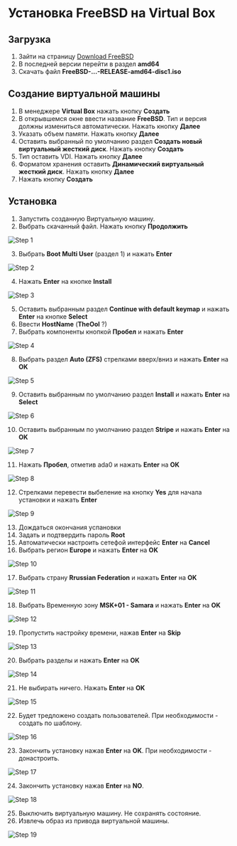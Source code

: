 # Установка FreeBSD на Virtual Box

## Загрузка
  1. Зайти на страницу <a href="https://www.freebsd.org/where.html">Download FreeBSD</a>
  2. В последней версии перейти в раздел **amd64**
  3. Скачать файл **FreeBSD-...-RELEASE-amd64-disc1.iso**
  
## Создание виртуальной машины
  1. В менеджере **Virtual Box** нажать кнопку **Создать**
  2. В открывшемся окне ввести название **FreeBSD**. Тип и версия должны измениться автоматически. Нажать кнопку **Далее**
  3. Указать объем памяти. Нажать кнопку **Далее**
  4. Оставить выбранный по умолчанию раздел **Создать новый виртуальный жесткий диск**. Нажать кнопку **Создать**
  5. Тип оставить VDI. Нажать кнопку **Далее**
  6. Форматом хранения оставить **Динамический виртуальный жесткий диск**. Нажать кнопку **Далее**
  7. Нажать кнопку **Создать**
  
## Установка
  1. Запустить созданную Виртуальную машину.
  2. Выбрать скачанный файл. Нажать кнопку **Продолжить**
  
  ![Step 1](https://i.ibb.co/YdDp0fX/001.jpg)
  
  3. Выбрать **Boot Multi User** (раздел 1) и нажать **Enter**
  
  ![Step 2](https://i.ibb.co/gSsfp36/002.jpg)
  
  4. Нажать **Enter** на кнопке **Install**
  
  ![Step 3](https://i.ibb.co/9N5N3Pd/003.jpg)
  
  5. Оставить выбранным раздел **Continue with default keymap** и нажать **Enter** на кнопке **Select**
  6. Ввести **HostName** (**TheOol** ?)
  7. Выбрать компоненты кнопкой **Пробел** и нажать **Enter**
  
  ![Step 4](https://i.ibb.co/M6fgxjd/004.jpg) 
  
  8. Выбрать раздел **Auto (ZFS)** стрелками вверх/вниз и нажать **Enter** на **OK**
  
  ![Step 5](https://i.ibb.co/VjRjQ3f/005.jpg)
  
  9. Оставить выбранным по умолчанию раздел **Install** и нажать **Enter** на **Select**
  
  ![Step 6](https://i.ibb.co/6gy38vT/006.jpg)
  
  10. Оставить выбранным по умолчанию раздел **Stripe** и нажать **Enter** на **OK**
  
  ![Step 7](https://i.ibb.co/CKKj8Wr/007.jpg)
  
  11. Нажать **Пробел**, отметив ada0 и нажать **Enter** на **OK**
  
  ![Step 8](https://i.ibb.co/vBB3nn0/008.jpg)
  
  12. Стрелками перевести выбеление на кнопку **Yes** для начала установки и нажать **Enter** 
  
  ![Step 9](https://i.ibb.co/mCLhvLX/009.jpg)
  
  13. Дождаться окончания успановки
  14. Задать и подтвердить пароль **Root**
  15. Автоматически настроить сетефой интерфейс **Enter** на **Cancel**
  16. Выбрать регион **Europe** и нажать **Enter** на **OK**
  
  ![Step 10](https://i.ibb.co/RCqY6dz/010.jpg)
  
  17. Выбрать страну **Rrussian Federation** и нажать **Enter** на **OK**
  
  ![Step 11](https://i.ibb.co/bNZZyk4/011.jpg)
  
  18. Выбрать Временную зону **MSK+01 - Samara** и нажать **Enter** на **OK**
  
  ![Step 12](https://i.ibb.co/zR4kkFB/012.jpg)
  
  19. Пропустить настройку времени, нажав **Enter** на **Skip**
  
  ![Step 13](https://i.ibb.co/pzrydQj/013.jpg)
  
  20. Выбрать разделы и нажать **Enter** на **OK**
  
  ![Step 14](https://i.ibb.co/XVmy13j/014.jpg)
  
  21. Не выбирать ничего. Нажать **Enter** на **OK**
  
  ![Step 15](https://i.ibb.co/NSMqRWh/015.jpg)
  
  22. Будет тредложено создать пользователей. При необходимости - создать по шаблону.
  
  ![Step 16](https://i.ibb.co/MpJbzdw/016.jpg)
  
  23. Закончить установку нажав **Enter** на **OK**. При необходимости - донастроить.
  
  ![Step 17](https://i.ibb.co/LzSJ0wm/017.jpg)
  
  24. Закончить установку нажав **Enter** на **NO**.
  
  ![Step 18](https://i.ibb.co/k3jJjP6/018.jpg)
  
  25. Выключить виртуальную машину. Не сохранять состояние.
  26. Извлечь образ из привода виртуальной машины.
  
  ![Step 19](https://i.ibb.co/84VyXpV/019.jpg)
